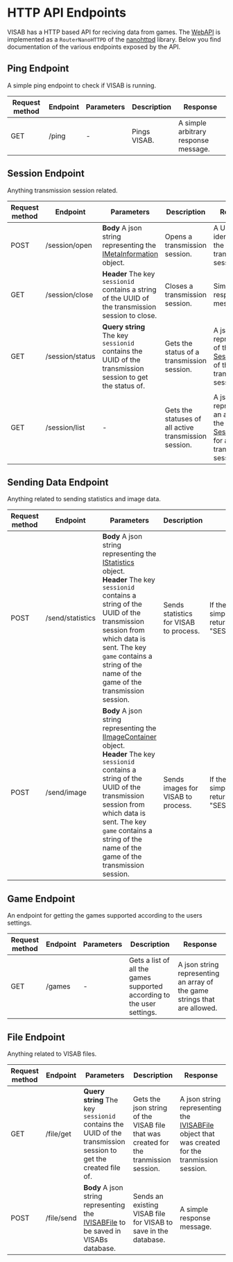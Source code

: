 # HTTP API Endpoints
VISAB has a HTTP based API for reciving data from games.
The [WebAPI](xref:org.visab.api.WebAPI) is implemented as a `RouterNanoHTTPD` of the [nanohttpd](https://github.com/NanoHttpd/nanohttpd) library. Below you find documentation of the various endpoints exposed by the API.

## Ping Endpoint
A simple ping endpoint to check if VISAB is running.

|Request method|Endpoint|Parameters|Description|Response|
|-|-|-|-|-|
|GET| /ping | - | Pings VISAB. | A simple arbitrary response message. |

## Session Endpoint
Anything transmission session related.

|Request method|Endpoint|Parameters|Description|Response|
|-|-|-|-|-|
|POST| /session/open | **Body** A json string representing the [IMetaInformation](xref:org.visab.globalmodel.IMetaInformation) object. | Opens a transmission session. | A UUID string identifying the tranmission session. |
|GET| /session/close | **Header** The key `sessionid` contains a string of the UUID of the transmission session to close. | Closes a transmission session. | Simple response message. |
|GET| /session/status | **Query string** The key `sessionid` contains the UUID of the transmission session to get the status of. | Gets the status of a transmission session. | A json string representing of the [SessionStatus](xref:org.visab.globalmodel.SessionStatus) of the transmission session. |
|GET| /session/list | - | Gets the statuses of all active transmission session. | A json string representing an array of the [SessionStatus](xref:org.visab.globalmodel.SessionStatus) for all active tranmission sessions. |

## Sending Data Endpoint
Anything related to sending statistics and image data.

|Request method|Endpoint|Parameters|Description|Response|
|-|-|-|-|-|
|POST| /send/statistics | **Body** A json string representing the [IStatistics](xref:org.visab.globalmodel.IStatistics) object. <br/> **Header** The key `sessionid` contains a string of the UUID of the transmission session from which data is sent. The key `game` contains a string of the name of the game of the transmission session. | Sends statistics for VISAB to process. | If the session was active a simple response message is returnd, otherwise "SESSION_ALREADY_CLOSED". |
|POST| /send/image | **Body** A json string representing the [IImageContainer](xref:org.visab.globalmodel.IImageContainer) object. <br/> **Header** The key `sessionid` contains a string of the UUID of the transmission session from which data is sent. The key `game` contains a string of the name of the game of the transmission session. | Sends images for VISAB to process. | If the session was active a simple response message is returnd, otherwise "SESSION_ALREADY_CLOSED". |

## Game Endpoint
An endpoint for getting the games supported according to the users settings.

|Request method|Endpoint|Parameters|Description|Response|
|-|-|-|-|-|
|GET| /games | - | Gets a list of all the games supported according to the user settings. | A json string representing an array of the game strings that are allowed. |

## File Endpoint
Anything related to VISAB files.

|Request method|Endpoint|Parameters|Description|Response|
|-|-|-|-|-|
|GET| /file/get | **Query string** The key `sessionid` contains the UUID of the transmission session to get the created file of. | Gets the json string of the VISAB file that was created for the tranmission session. | A json string representing the [IVISABFile](xref:org.visab.globalmodel.IVISABFile) object that was created for the tranmission session. |
|POST| /file/send | **Body** A json string representing the [IVISABFile](xref:org.visab.globalmodel.IVISABFile) to be saved in VISABs database. | Sends an existing VISAB file for VISAB to save in the database. | A simple response message. |
